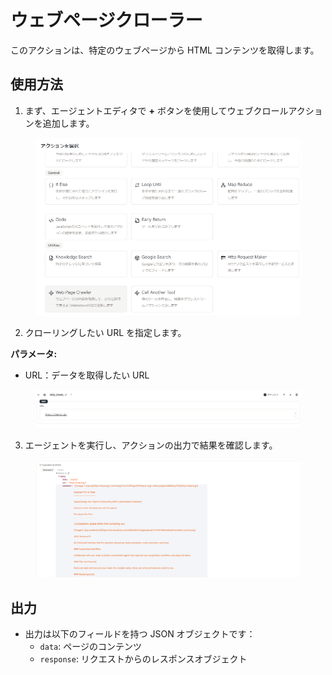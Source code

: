 # ウェブページクローラー

このアクションは、特定のウェブページから HTML コンテンツを取得します。

## 使用方法

1. まず、エージェントエディタで **+** ボタンを使用してウェブクロールアクションを追加します。

<figure><img src="../../../../images/screenshot-20240628-143901.png"></figure>

2. クローリングしたい URL を指定します。

**パラメータ:**

- URL：データを取得したい URL
<!-- - CSS セレクタ：指定した CSS セレクタを使用してコンテンツを取得します -->

<figure><img src="../../../../images/screenshot-20240628-144027.png"></figure>

3. エージェントを実行し、アクションの出力で結果を確認します。

<figure><img src="../../../../images/screenshot-20240628-144259.png"></figure>

## 出力

- 出力は以下のフィールドを持つ JSON オブジェクトです：
  - `data`: ページのコンテンツ
  - `response`: リクエストからのレスポンスオブジェクト

<!-- ## サンプルエージェント

- [ウェブページクローラー](https://imprai.ai/p/21b2295005587a5375d8/callable/35358e328e30adf8a737/editor) -->
